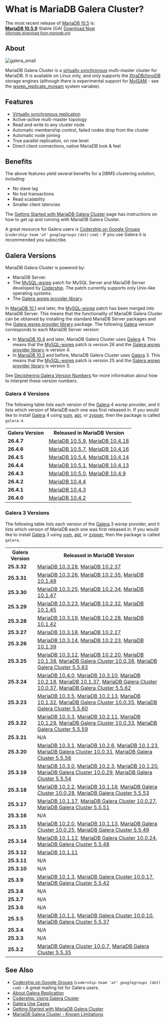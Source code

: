# What is MariaDB Galera Cluster?

The most recent release of [MariaDB 10.5](/kb/en/what-is-mariadb-105/) is:<br>
<span class="cstm-style lead"><strong>[MariaDB 10.5.9](/kb/en/mariadb-1059-release-notes/)</strong>  Stable (GA) [Download<span>&nbsp;</span>Now](https://mariadb.com/downloads/)</span><br>
<sub><em>[Alternate download from mariadb.org](https://downloads.mariadb.org/mariadb/10.5.9/)</em></sub>

## About

<img src="/kb/en/about-mariadb-galera-cluster/+image/galera_small" alt="galera_small" title="galera_small">

MariaDB Galera Cluster is a [virtually synchronous](/replication/galera-cluster/about-galera-replication/) multi-master cluster for MariaDB. It is available on Linux only, and only supports the
[XtraDB/InnoDB](/kb/en/xtradb-and-innodb/) storage engines (although there is
experimental support for [MyISAM](/kb/en/myisam/) - see the
[wsrep_replicate_myisam](/kb/en/galera-cluster-system-variables/#wsrep_replicate_myisam)
system variable).

## Features

- [Virtually synchronous replication](/replication/galera-cluster/about-galera-replication/)
- Active-active multi-master topology
- Read and write to any cluster node
- Automatic membership control, failed nodes drop from the cluster
- Automatic node joining
- True parallel replication, on row level
- Direct client connections, native MariaDB look &amp; feel

## Benefits

The above features yield several benefits for a DBMS clustering solution, including:

- No slave lag
- No lost transactions
- Read scalability
- Smaller client latencies

The [Getting Started with MariaDB
Galera Cluster](/replication/galera-cluster/getting-started-with-mariadb-galera-cluster/) page has instructions on how to get up and running with
MariaDB Galera Cluster.

A great resource for Galera users is [Codership on Google Groups](https://groups.google.com/forum/?fromgroups#!forum/codership-team) (<em>`codership-team` `'at'` `googlegroups` `(dot)` `com`</em>) - If you use Galera it is recommended you subscribe.

## Galera Versions

MariaDB Galera Cluster is powered by:

- MariaDB Server.
- The [MySQL-wsrep](https://github.com/codership/mysql-wsrep) patch for MySQL Server and MariaDB Server developed by [Codership](http://www.codership.com). The patch currently supports only Unix-like operating systems.
- The [Galera wsrep provider library](https://github.com/codership/galera/).

In [MariaDB 10.1](/kb/en/what-is-mariadb-101/) and later, the [MySQL-wsrep](https://github.com/codership/mysql-wsrep) patch has been merged into MariaDB Server. This means that the functionality of MariaDB Galera Cluster can be obtained by installing the standard MariaDB Server packages and the [Galera wsrep provider library](https://github.com/codership/galera/) package. The following [Galera](/kb/en/galera/) version corresponds to each MariaDB Server version:

- In [MariaDB 10.4](/kb/en/what-is-mariadb-104/) and later, MariaDB Galera Cluster uses [Galera](/kb/en/galera/) 4. This means that the [MySQL-wsrep](https://github.com/codership/mysql-wsrep) patch is version 26 and the [Galera wsrep provider library](https://github.com/codership/galera/) is version 4.
- In [MariaDB 10.3](/kb/en/what-is-mariadb-103/) and before, MariaDB Galera Cluster uses [Galera](/kb/en/galera/) 3. This means that the [MySQL-wsrep](https://github.com/codership/mysql-wsrep) patch is version 25 and the [Galera wsrep provider library](https://github.com/codership/galera/) is version 3.

See [Deciphering Galera Version Numbers](https://mariadb.com/resources/blog/deciphering-galera-version-numbers/) for more information about how to interpret these version numbers.

### Galera 4 Versions

The following table lists each version of the [Galera](/kb/en/galera/) 4 wsrep provider, and it lists which version of MariaDB each one was first released in. If you would like to install [Galera](/kb/en/galera/) 4 using [yum](/mariadb-administration/getting-installing-and-upgrading-mariadb/binary-packages/rpm/yum/), [apt](/kb/en/installing-mariadb-deb-files/#installing-mariadb-with-apt), or [zypper](/mariadb-administration/getting-installing-and-upgrading-mariadb/binary-packages/rpm/installing-mariadb-with-zypper/), then the package is called `galera-4`.

<table><tbody><tr><th>Galera Version</th><th>Released in MariaDB Version</th></tr>
<tr><td><strong>26.4.7</strong></td><td><a href="/kb/en/mariadb-1059-release-notes/">MariaDB 10.5.9</a>, <a href="/kb/en/mariadb-10418-release-notes/">MariaDB 10.4.18</a></td></tr>
<tr><td><strong>26.4.6</strong></td><td><a href="/kb/en/mariadb-1057-release-notes/">MariaDB 10.5.7</a>, <a href="/kb/en/mariadb-10416-release-notes/">MariaDB 10.4.16</a></td></tr>
<tr><td><strong>26.4.5</strong></td><td><a href="/kb/en/mariadb-1054-release-notes/">MariaDB 10.5.4</a>, <a href="/kb/en/mariadb-10414-release-notes/">MariaDB 10.4.14</a></td></tr>
<tr><td><strong>26.4.4</strong></td><td><a href="/kb/en/mariadb-1051-release-notes/">MariaDB 10.5.1</a>, <a href="/kb/en/mariadb-10413-release-notes/">MariaDB 10.4.13</a></td></tr>
<tr><td><strong>26.4.3</strong></td><td><a href="/kb/en/mariadb-1050-release-notes/">MariaDB 10.5.0</a>, <a href="/kb/en/mariadb-1049-release-notes/">MariaDB 10.4.9</a></td></tr>
<tr><td><strong>26.4.2</strong></td><td><a href="/kb/en/mariadb-1044-release-notes/">MariaDB 10.4.4</a></td></tr>
<tr><td><strong>26.4.1</strong></td><td><a href="/kb/en/mariadb-1043-release-notes/">MariaDB 10.4.3</a></td></tr>
<tr><td><strong>26.4.0</strong></td><td><a href="/kb/en/mariadb-1042-release-notes/">MariaDB 10.4.2</a></td></tr>
</tbody></table>

### Galera 3 Versions

The following table lists each version of the [Galera](/kb/en/galera/) 3 wsrep provider, and it lists which version of MariaDB each one was first released in. If you would like to install [Galera](/kb/en/galera/) 3 using [yum](/mariadb-administration/getting-installing-and-upgrading-mariadb/binary-packages/rpm/yum/), [apt](/kb/en/installing-mariadb-deb-files/#installing-mariadb-with-apt), or [zypper](/mariadb-administration/getting-installing-and-upgrading-mariadb/binary-packages/rpm/installing-mariadb-with-zypper/), then the package is called `galera`.

<table><tbody><tr><th>Galera Version</th><th>Released in MariaDB Version</th></tr>
<tr><td><strong>25.3.32</strong></td><td><a href="/kb/en/mariadb-10328-release-notes/">MariaDB 10.3.28</a>, <a href="/kb/en/mariadb-10237-release-notes/">MariaDB 10.2.37</a></td></tr>
<tr><td><strong>25.3.31</strong></td><td><a href="/kb/en/mariadb-10326-release-notes/">MariaDB 10.3.26</a>, <a href="/kb/en/mariadb-10235-release-notes/">MariaDB 10.2.35</a>, <a href="/kb/en/mariadb-10148-release-notes/">MariaDB 10.1.48</a></td></tr>
<tr><td><strong>25.3.30</strong></td><td><a href="/kb/en/mariadb-10325-release-notes/">MariaDB 10.3.25</a>, <a href="/kb/en/mariadb-10234-release-notes/">MariaDB 10.2.34</a>, <a href="/kb/en/mariadb-10147-release-notes/">MariaDB 10.1.47</a></td></tr>
<tr><td><strong>25.3.29</strong></td><td><a href="/kb/en/mariadb-10323-release-notes/">MariaDB 10.3.23</a>, <a href="/kb/en/mariadb-10232-release-notes/">MariaDB 10.2.32</a>, <a href="/kb/en/mariadb-10145-release-notes/">MariaDB 10.1.45</a></td></tr>
<tr><td><strong>25.3.28</strong></td><td><a href="/kb/en/mariadb-10319-release-notes/">MariaDB 10.3.19</a>, <a href="/kb/en/mariadb-10228-release-notes/">MariaDB 10.2.28</a>, <a href="/kb/en/mariadb-10142-release-notes/">MariaDB 10.1.42</a></td></tr>
<tr><td><strong>25.3.27</strong></td><td><a href="/kb/en/mariadb-10318-release-notes/">MariaDB 10.3.18</a>, <a href="/kb/en/mariadb-10227-release-notes/">MariaDB 10.2.27</a></td></tr>
<tr><td><strong>25.3.26</strong></td><td><a href="/kb/en/mariadb-10314-release-notes/">MariaDB 10.3.14</a>, <a href="/kb/en/mariadb-10223-release-notes/">MariaDB 10.2.23</a>, <a href="/kb/en/mariadb-10139-release-notes/">MariaDB 10.1.39</a></td></tr>
<tr><td><strong>25.3.25</strong></td><td><a href="/kb/en/mariadb-10312-release-notes/">MariaDB 10.3.12</a>, <a href="/kb/en/mariadb-10220-release-notes/">MariaDB 10.2.20</a>, <a href="/kb/en/mariadb-10138-release-notes/">MariaDB 10.1.38</a>, <a href="/kb/en/mariadb-galera-cluster-10038-release-notes/">MariaDB Galera Cluster 10.0.38</a>, <a href="/kb/en/mariadb-galera-cluster-5563-release-notes/">MariaDB Galera Cluster 5.5.63</a></td></tr>
<tr><td><strong>25.3.24</strong></td><td><a href="/kb/en/mariadb-1040-release-notes/">MariaDB 10.4.0</a>, <a href="/kb/en/mariadb-10310-release-notes/">MariaDB 10.3.10</a>, <a href="/kb/en/mariadb-10218-release-notes/">MariaDB 10.2.18</a>, <a href="/kb/en/mariadb-10137-release-notes/">MariaDB 10.1.37</a>, <a href="/kb/en/mariadb-galera-cluster-10037-release-notes/">MariaDB Galera Cluster 10.0.37</a>, <a href="/kb/en/mariadb-galera-cluster-5562-release-notes/">MariaDB Galera Cluster 5.5.62</a></td></tr>
<tr><td><strong>25.3.23</strong></td><td><a href="/kb/en/mariadb-1035-release-notes/">MariaDB 10.3.5</a>, <a href="/kb/en/mariadb-10213-release-notes/">MariaDB 10.2.13</a>, <a href="/kb/en/mariadb-10132-release-notes/">MariaDB 10.1.32</a>, <a href="/kb/en/mariadb-galera-cluster-10035-release-notes/">MariaDB Galera Cluster 10.0.35</a>, <a href="/kb/en/mariadb-galera-cluster-5560-release-notes/">MariaDB Galera Cluster 5.5.60</a></td></tr>
<tr><td><strong>25.3.22</strong></td><td><a href="/kb/en/mariadb-1033-release-notes/">MariaDB 10.3.3</a>, <a href="/kb/en/mariadb-10211-release-notes/">MariaDB 10.2.11</a>, <a href="/kb/en/mariadb-10129-release-notes/">MariaDB 10.1.29</a>, <a href="/kb/en/mariadb-galera-cluster-10033-release-notes/">MariaDB Galera Cluster 10.0.33</a>, <a href="/kb/en/mariadb-galera-cluster-5559-release-notes/">MariaDB Galera Cluster 5.5.59</a></td></tr>
<tr><td><strong>25.3.21</strong></td><td>N/A</td></tr>
<tr><td><strong>25.3.20</strong></td><td><a href="/kb/en/mariadb-1031-release-notes/">MariaDB 10.3.1</a>, <a href="/kb/en/mariadb-1026-release-notes/">MariaDB 10.2.6</a>, <a href="/kb/en/mariadb-10123-release-notes/">MariaDB 10.1.23</a>, <a href="/kb/en/mariadb-galera-cluster-10031-release-notes/">MariaDB Galera Cluster 10.0.31</a>, <a href="/kb/en/mariadb-galera-cluster-5556-release-notes/">MariaDB Galera Cluster 5.5.56</a></td></tr>
<tr><td><strong>25.3.19</strong></td><td><a href="/kb/en/mariadb-1030-release-notes/">MariaDB 10.3.0</a>, <a href="/kb/en/mariadb-1023-release-notes/">MariaDB 10.2.3</a>, <a href="/kb/en/mariadb-10120-release-notes/">MariaDB 10.1.20</a>, <a href="/kb/en/mariadb-galera-cluster-10029-release-notes/">MariaDB Galera Cluster 10.0.29</a>, <a href="/kb/en/mariadb-galera-cluster-5554-release-notes/">MariaDB Galera Cluster 5.5.54</a></td></tr>
<tr><td><strong>25.3.18</strong></td><td><a href="/kb/en/mariadb-1022-release-notes/">MariaDB 10.2.2</a>, <a href="/kb/en/mariadb-10118-release-notes/">MariaDB 10.1.18</a>, <a href="/kb/en/mariadb-galera-cluster-10028-release-notes/">MariaDB Galera Cluster 10.0.28</a>, <a href="/kb/en/mariadb-galera-cluster-5553-release-notes/">MariaDB Galera Cluster 5.5.53</a></td></tr>
<tr><td><strong>25.3.17</strong></td><td><a href="/kb/en/mariadb-10117-release-notes/">MariaDB 10.1.17</a>, <a href="/kb/en/mariadb-galera-cluster-10027-release-notes/">MariaDB Galera Cluster 10.0.27</a>, <a href="/kb/en/mariadb-galera-cluster-5551-release-notes/">MariaDB Galera Cluster 5.5.51</a></td></tr>
<tr><td><strong>25.3.16</strong></td><td>N/A</td></tr>
<tr><td><strong>25.3.15</strong></td><td><a href="/kb/en/mariadb-1020-release-notes/">MariaDB 10.2.0</a>, <a href="/kb/en/mariadb-10113-release-notes/">MariaDB 10.1.13</a>, <a href="/kb/en/mariadb-galera-cluster-10025-release-notes/">MariaDB Galera Cluster 10.0.25</a>, <a href="/kb/en/mariadb-galera-cluster-5549-release-notes/">MariaDB Galera Cluster 5.5.49</a></td></tr>
<tr><td><strong>25.3.14</strong></td><td><a href="/kb/en/mariadb-10112-release-notes/">MariaDB 10.1.12</a>, <a href="/kb/en/mariadb-galera-cluster-10024-release-notes/">MariaDB Galera Cluster 10.0.24</a>, <a href="/kb/en/mariadb-galera-cluster-5548-release-notes/">MariaDB Galera Cluster 5.5.48</a></td></tr>
<tr><td><strong>25.3.12</strong></td><td><a href="/kb/en/mariadb-10111-release-notes/">MariaDB 10.1.11</a></td></tr>
<tr><td><strong>25.3.11</strong></td><td>N/A</td></tr>
<tr><td><strong>25.3.10</strong></td><td>N/A</td></tr>
<tr><td><strong>25.3.9</strong></td><td><a href="/kb/en/mariadb-1013-release-notes/">MariaDB 10.1.3</a>, <a href="/kb/en/mariadb-galera-cluster-10017-release-notes/">MariaDB Galera Cluster 10.0.17</a>, <a href="/kb/en/mariadb-galera-cluster-5542-release-notes/">MariaDB Galera Cluster 5.5.42</a></td></tr>
<tr><td><strong>25.3.8</strong></td><td>N/A</td></tr>
<tr><td><strong>25.3.7</strong></td><td>N/A</td></tr>
<tr><td><strong>25.3.6</strong></td><td>N/A</td></tr>
<tr><td><strong>25.3.5</strong></td><td><a href="/kb/en/mariadb-1011-release-notes/">MariaDB 10.1.1</a>, <a href="/kb/en/mariadb-galera-cluster-10010-release-notes/">MariaDB Galera Cluster 10.0.10</a>, <a href="/kb/en/mariadb-galera-cluster-5537-release-notes/">MariaDB Galera Cluster 5.5.37</a></td></tr>
<tr><td><strong>25.3.4</strong></td><td>N/A</td></tr>
<tr><td><strong>25.3.3</strong></td><td>N/A</td></tr>
<tr><td><strong>25.3.2</strong></td><td><a href="/kb/en/mariadb-galera-cluster-1007-release-notes/">MariaDB Galera Cluster 10.0.7</a>,   <a href="/kb/en/mariadb-galera-cluster-5535-release-notes/">MariaDB Galera Cluster 5.5.35</a></td></tr>
</tbody></table>

## See Also

- [Codership on Google Groups](https://groups.google.com/forum/?fromgroups#!forum/codership-team) (<em>`codership-team 'at' googlegroups (dot) com`</em>) - A great mailing list for Galera users.
- [About Galera Replication](/replication/galera-cluster/about-galera-replication/)
- [Codership: Using Galera Cluster](http://codership.com/content/using-galera-cluster)
- [Galera Use Cases](/replication/galera-cluster/galera-use-cases/)
- [Getting Started with MariaDB Galera Cluster](/replication/galera-cluster/getting-started-with-mariadb-galera-cluster/)
- [MariaDB Galera Cluster - Known Limitations](/replication/galera-cluster/mariadb-galera-cluster-known-limitations/)